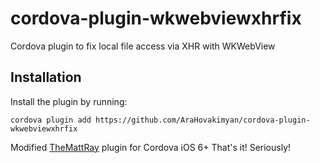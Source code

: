 # cordova-plugin-wkwebviewxhrfix
Cordova plugin to fix local file access via XHR with WKWebView

## Installation

Install the plugin by running:
```
cordova plugin add https://github.com/AraHovakimyan/cordova-plugin-wkwebviewxhrfix
```
Modified [TheMattRay](https://github.com/TheMattRay) plugin for Cordova iOS 6+
That's it! Seriously!
